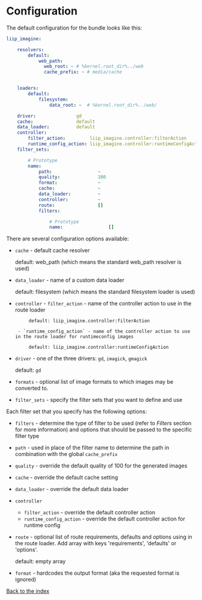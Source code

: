 # Configuration

The default configuration for the bundle looks like this:

``` yaml
liip_imagine:

    resolvers:
        default:
            web_path:
              web_root: ~ # %kernel.root_dir%../web
              cache_prefix: ~ # media/cache


    loaders:
        default:
            filesystem:
                data_root: ~  # %kernel.root_dir%../web/

    driver:               gd
    cache:                default
    data_loader:          default
    controller:
        filter_action:         liip_imagine.controller:filterAction
        runtime_config_action: liip_imagine.controller:runtimeConfigAction
    filter_sets:

        # Prototype
        name:
            path:                 ~
            quality:              100
            format:               ~
            cache:                ~
            data_loader:          ~
            controller:           ~
            route:                []
            filters:

                # Prototype
                name:                 []
```

There are several configuration options available:

 - `cache` - default cache resolver

    default: web_path (which means the standard web_path resolver is used)

 - `data_loader` - name of a custom data loader

    default: filesystem (which means the standard filesystem loader is used)

 - `controller`
         - `filter_action` - name of the controller action to use in the route loader

            default: liip_imagine.controller:filterAction

        - `runtime_config_action` - name of the controller action to use in the route loader for runtimeconfig images

            default: liip_imagine.controller:runtimeConfigAction

 - `driver` - one of the three drivers: `gd`, `imagick`, `gmagick`

    default: `gd`

 - `formats` - optional list of image formats to which images may be converted to.

 - `filter_sets` - specify the filter sets that you want to define and use

Each filter set that you specify has the following options:

 - `filters` - determine the type of filter to be used (refer to *Filters* section for more information)
    and options that should be passed to the specific filter type
 - `path` - used in place of the filter name to determine the path in combination with the global `cache_prefix`
 - `quality` - override the default quality of 100 for the generated images
 - `cache` - override the default cache setting
 - `data_loader` - override the default data loader
 - `controller`
    - `filter_action` - override the default controller action
    - `runtime_config_action` - override the default controller action for runtime config
 - `route` - optional list of route requirements, defaults and options using in the route loader. Add array with keys 'requirements', 'defaults' or 'options'.

    default: empty array

 - `format` - hardcodes the output format (aka the requested format is ignored)

[Back to the index](index.md)
